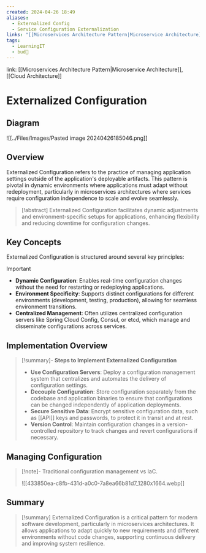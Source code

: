 ```yaml
---
created: 2024-04-26 18:49
aliases:
  - Externalized Config
  - Service Configuration Externalization
links: "[[Microservices Architecture Pattern|Microservice Architecture]]"
tags:
  - LearningIT
  - bud🌿
---
```

link: [[Microservices Architecture Pattern|Microservice Architecture]], [[Cloud Architecture]]

# Externalized Configuration
## Diagram

![[../Files/Images/Pasted image 20240426185046.png]]

## Overview

Externalized Configuration refers to the practice of managing application settings outside of the application's deployable artifacts. This pattern is pivotal in dynamic environments where applications must adapt without redeployment, particularly in microservices architectures where services require configuration independence to scale and evolve seamlessly.

> [!abstract] 
> Externalized Configuration facilitates dynamic adjustments and environment-specific setups for applications, enhancing flexibility and reducing downtime for configuration changes.

## Key Concepts

Externalized Configuration is structured around several key principles:

> [!important]
> 
> - **Dynamic Configuration**: Enables real-time configuration changes without the need for restarting or redeploying applications.
> - **Environment Specificity**: Supports distinct configurations for different environments (development, testing, production), allowing for seamless environment transitions.
> - **Centralized Management**: Often utilizes centralized configuration servers like Spring Cloud Config, Consul, or etcd, which manage and disseminate configurations across services.

## Implementation Overview

> [!summary]- **Steps to Implement Externalized Configuration**
> 
> - **Use Configuration Servers**: Deploy a configuration management system that centralizes and automates the delivery of configuration settings.
> - **Decouple Configuration**: Store configuration separately from the codebase and application binaries to ensure that configurations can be changed independently of application deployments.
> - **Secure Sensitive Data**: Encrypt sensitive configuration data, such as [[API]] keys and passwords, to protect it in transit and at rest.
> - **Version Control**: Maintain configuration changes in a version-controlled repository to track changes and revert configurations if necessary.
## Managing Configuration

> [!note]- Traditional configuration management vs IaC.
> 
> ![[433850ea-c8fb-431d-a0c0-7a8ea66b81d7_1280x1664.webp]]

## Summary

> [!summary] 
> Externalized Configuration is a critical pattern for modern software development, particularly in microservices architectures. It allows applications to adapt quickly to new requirements and different environments without code changes, supporting continuous delivery and improving system resilience.

